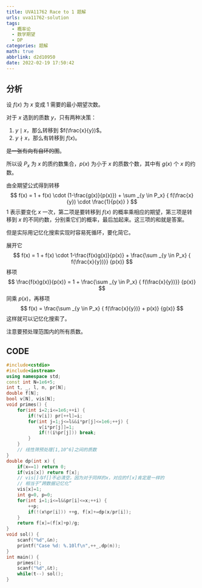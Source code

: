 ```yaml
---
title: UVA11762 Race to 1 题解
urls: uva11762-solution
tags:
  - 概率论
  - 数学期望
  - DP
categories: 题解
math: true
abbrlink: d2d10950
date: 2022-02-19 17:50:42
---
```


## 分析

设 $f(x)$ 为 $x$ 变成 1 需要的最小期望次数。

对于 $x$ 选到的质数 $y$，只有两种决策：

1. $y \mid x$，那么转移到 $f(\frac{x}{y})$。
2. $y \nmid x$，那么有转移到 $f(x)$。

<!--more-->

~~是一张有向有自环的图~~。

所以设 $P_x$ 为 $x$ 的质约数集合，$p(x)$ 为小于 $x$ 的质数个数，其中有 $g(x)$ 个 $x$ 的约数。

由全期望公式得到转移
$$
f(x) = 1 + f(x) \cdot (1-\frac{g(x)}{p(x)}) + \sum _{y \in P_x} { f(\frac{x}{y}) \cdot \frac{1}{p(x)} }
$$
1 表示要变化 $x$ 一次，第二项是要转移到 $f(x)$ 的概率乘相应的期望，第三项是转移到 $x$ 的不同约数，分别乘它们的概率，最后加起来。这三项的和就是答案。

但是实际用记忆化搜索实现时容易死循环，要化简它。

展开它
$$
f(x) = 1 + f(x) \cdot 1-\frac{f(x)g(x)}{p(x)} +  \frac{\sum _{y \in P_x} { f(\frac{x}{y})}} {p(x)}
$$
移项
$$
\frac{f(x)g(x)}{p(x)} = 1 + \frac{\sum _{y \in P_x} { f(\frac{x}{y})}} {p(x)}
$$
同乘 $p(x)$，再移项
$$
f(x) = \frac{\sum _{y \in P_x} { f(\frac{x}{y})} + p(x)} {g(x)}
$$
这样就可以记忆化搜索了。

注意要预处理范围内的所有质数。

## CODE

```cpp
#include<cstdio>
#include<iostream>
using namespace std;
const int N=1e6+5;
int t, _, l, n, pr[N];
double f[N];
bool v[N], vis[N];
void primes() {
	for(int i=2;i<=1e6;++i) {
		if(!v[i]) pr[++l]=i;
		for(int j=1;j<=l&&i*pr[j]<=1e6;++j) {
			v[i*pr[j]]=1;
			if(!(i%pr[j])) break;
		}
	}
    // 线性筛预处理[1,10^6]之间的质数
}
double dp(int x) {
	if(x==1) return 0;
	if(vis[x]) return f[x];
    // vis[]与f[]不必清空，因为对于同样的x，对应的f[x]肯定是一样的
    // 相当于“跨数据记忆化”
	vis[x]=1;
	int g=0, p=0;
	for(int i=1;i<=l&&pr[i]<=x;++i) {
		++p;
		if(!(x%pr[i])) ++g, f[x]+=dp(x/pr[i]);
	}
	return f[x]=(f[x]+p)/g;
}
void sol() {
	scanf("%d",&n);
	printf("Case %d: %.10lf\n",++_,dp(n));
}
int main() {
	primes();
	scanf("%d",&t);
	while(t--) sol();
}
```

